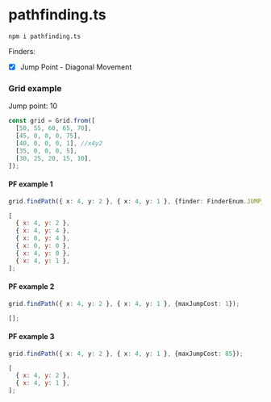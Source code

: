 # pathfinding.ts

`npm i pathfinding.ts`

Finders:

- [x] Jump Point - Diagonal Movement

### Grid example

Jump point: 10

```ts
const grid = Grid.from([
  [50, 55, 60, 65, 70],
  [45, 0, 0, 0, 75],
  [40, 0, 0, 0, 1], //x4y2
  [35, 0, 0, 0, 5],
  [30, 25, 20, 15, 10],
]);
```

#### PF example 1

```ts
grid.findPath({ x: 4, y: 2 }, { x: 4, y: 1 }, {finder: FinderEnum.JUMP_POINT, maxJumpCost: 10});
```

```js
[
  { x: 4, y: 2 },
  { x: 4, y: 4 },
  { x: 0, y: 4 },
  { x: 0, y: 0 },
  { x: 4, y: 0 },
  { x: 4, y: 1 },
];
```

#### PF example 2

```ts
grid.findPath({ x: 4, y: 2 }, { x: 4, y: 1 }, {maxJumpCost: 1});
```

```js
[];
```

#### PF example 3

```ts
grid.findPath({ x: 4, y: 2 }, { x: 4, y: 1 }, {maxJumpCost: 85});
```

```js
[
  { x: 4, y: 2 },
  { x: 4, y: 1 },
];
```

